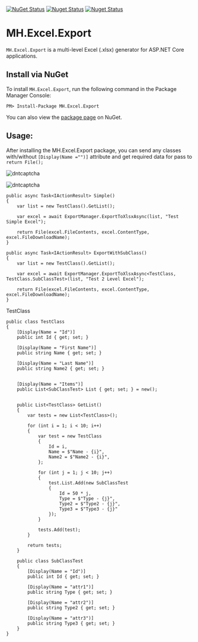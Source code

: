 [![NuGet Status](https://img.shields.io/nuget/v/MH.Excel.Export)](https://www.nuget.org/packages/MH.Excel.Export)
[![Nuget Status](https://img.shields.io/nuget/vpre/MH.Excel.Export)](https://www.nuget.org/packages/MH.Excel.Export)
[![Nuget Status](https://img.shields.io/nuget/dt/MH.Excel.Export)](https://www.nuget.org/packages/MH.Excel.Export)

# MH.Excel.Export

`MH.Excel.Export` is a multi-level Excel (.xlsx) generator for ASP.NET Core applications.

## Install via NuGet

To install `MH.Excel.Export`, run the following command in the Package Manager Console:

```
PM> Install-Package MH.Excel.Export
``` 
You can also view the [package page](https://www.nuget.org/packages/MH.Excel.Export) on NuGet.

## Usage:

After installing the MH.Excel.Export package, you can send any classes with/without `[Display(Name ="")]` attribute and get required data for pass to `return File();`

![dntcaptcha](https://raw.github.com/mohsen2hasani/MH.Excel/master/MH.Excel.Export.Simple.jpg)

![dntcaptcha](https://raw.github.com/mohsen2hasani/MH.Excel/master/MH.Excel.ExportWithSubClass.jpg)


```
public async Task<IActionResult> Simple()
{
    var list = new TestClass().GetList();

    var excel = await ExportManager.ExportToXlsxAsync(list, "Test Simple Excel");

    return File(excel.FileContents, excel.ContentType, excel.FileDownloadName);
}

public async Task<IActionResult> ExportWithSubClass()
{
    var list = new TestClass().GetList();

    var excel = await ExportManager.ExportToXlsxAsync<TestClass, TestClass.SubClassTest>(list, "Test 2 Level Excel");

    return File(excel.FileContents, excel.ContentType, excel.FileDownloadName);
}
```

TestClass
```
public class TestClass
{
    [Display(Name = "Id")]
    public int Id { get; set; }

    [Display(Name = "First Name")]
    public string Name { get; set; }

    [Display(Name = "Last Name")]
    public string Name2 { get; set; }


    [Display(Name = "Items")]
    public List<SubClassTest> List { get; set; } = new();


    public List<TestClass> GetList()
    {
        var tests = new List<TestClass>();

        for (int i = 1; i < 10; i++)
        {
            var test = new TestClass
            {
                Id = i,
                Name = $"Name - {i}",
                Name2 = $"Name2 - {i}",
            };

            for (int j = 1; j < 10; j++)
            {
                test.List.Add(new SubClassTest
                {
                    Id = 50 * j,
                    Type = $"Type - {j}",
                    Type2 = $"Type2 - {j}",
                    Type3 = $"Type3 - {j}"
                });
            }

            tests.Add(test);
        }

        return tests;
    }

    public class SubClassTest
    {
        [Display(Name = "Id")]
        public int Id { get; set; }

        [Display(Name = "attr1")]
        public string Type { get; set; }

        [Display(Name = "attr2")]
        public string Type2 { get; set; }

        [Display(Name = "attr3")]
        public string Type3 { get; set; }
    }
}
```
